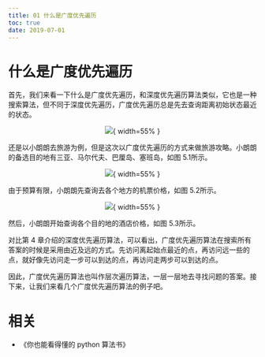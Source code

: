 ```yaml
---
title: 01 什么是广度优先遍历
toc: true
date: 2019-07-01
---
```

# 什么是广度优先遍历

首先，我们来看一下什么是广度优先遍历，和深度优先遍历算法类似，它也是一种搜索算法，但不同于深度优先遍历，广度优先遍历总是先去查询距离初始状态最近的状态。
<center>

![](http://images.iterate.site/blog/image/20190701/BuAG8IQeVC9R.png?imageslim){ width=55% }

</center>
还是以小朗朗去旅游为例，但是这次以广度优先遍历的方式来做旅游攻略。小朗朗的备选目的地有三亚、马尔代夫、巴厘岛、塞班岛，如图 5.1所示。



<center>

![](http://images.iterate.site/blog/image/20190701/GYURUHvl8IVT.png?imageslim){ width=55% }

</center>

由于预算有限，小朗朗先查询去各个地方的机票价格，如图 5.2所示。

<center>

![](http://images.iterate.site/blog/image/20190701/APnAlyMguVDF.png?imageslim){ width=55% }

</center>


然后，小朗朗开始查询各个目的地的酒店价格，如图 5.3所示。


对比第 4 章介绍的深度优先遍历算法，可以看出，广度优先遍历算法在搜索所有答案的时候是采用由近及远的方式。先访问离起始点最近的点，再访问远一些的点，就好像先访问走一步可以到达的点，再访问走两步可以到达的点。

因此，广度优先遍历算法也叫作层次遍历算法，一层一层地去寻找问题的答案。接下来，让我们来看几个广度优先遍历算法的例子吧。



# 相关

- 《你也能看得懂的 python 算法书》
